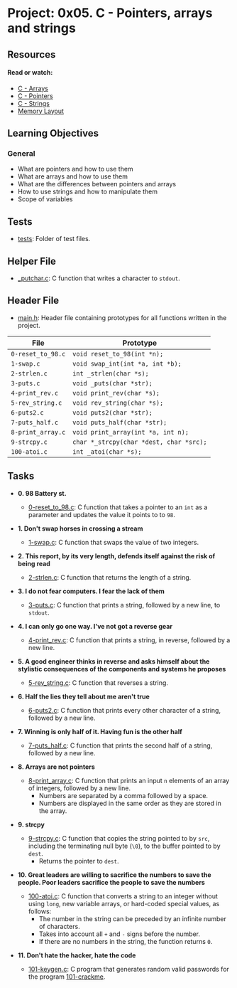 # Project: 0x05. C - Pointers, arrays and strings

## Resources

#### Read or watch:

* [C - Arrays](https://www.tutorialspoint.com/cprogramming/c_arrays.htm)
* [C - Pointers](https://www.tutorialspoint.com/cprogramming/c_pointers.htm)
* [C - Strings](https://www.tutorialspoint.com/cprogramming/c_strings.htm)
* [Memory Layout](https://aticleworld.com/memory-layout-of-c-program/)
## Learning Objectives

### General

* What are pointers and how to use them
* What are arrays and how to use them
* What are the differences between pointers and arrays
* How to use strings and how to manipulate them
* Scope of variables

## Tests

* [tests](./tests): Folder of test files.

## Helper File

* [_putchar.c](./_putchar.c): C function that writes a character to `stdout`.


## Header File

* [main.h](main.h): Header file containing prototypes for all functions written in the project.

| File              | Prototype                               |
| ----------------- | --------------------------------------- |
| `0-reset_to_98.c` | `void reset_to_98(int *n);`             |
| `1-swap.c`        | `void swap_int(int *a, int *b);`        |
| `2-strlen.c`      | `int _strlen(char *s);`                 |
| `3-puts.c`        | `void _puts(char *str);`                |
| `4-print_rev.c`   | `void print_rev(char *s);`              |
| `5-rev_string.c`  | `void rev_string(char *s);`             |
| `6-puts2.c`       | `void puts2(char *str);`                |
| `7-puts_half.c`   | `void puts_half(char *str);`            |
| `8-print_array.c` | `void print_array(int *a, int n);`      |
| `9-strcpy.c`      | `char *_strcpy(char *dest, char *src);` |
| `100-atoi.c`      | `int _atoi(char *s);`                   |

## Tasks

* **0. 98 Battery st.**
    * [0-reset_to_98.c](./0-reset_to_98.c): C function that takes a pointer to an
      `int` as a parameter and updates the value it points to to `98`.

* **1. Don't swap horses in crossing a stream**
    * [1-swap.c](./1-swap.c): C function that swaps the value of two integers.

* **2. This report, by its very length, defends itself against the risk of being read**
    * [2-strlen.c](./2-strlen.c): C function that returns the length of a string.

* **3. I do not fear computers. I fear the lack of them**
    * [3-puts.c](./3-puts.c): C function that prints a string, followed by a new line,
      to `stdout`.

* **4. I can only go one way. I've not got a reverse gear**
    * [4-print_rev.c](./4-print_rev.c): C function that prints a string, in reverse,
      followed by a new line.

* **5. A good engineer thinks in reverse and asks himself about the stylistic consequences of the components and systems he proposes**
    * [5-rev_string.c](./5-rev_string.c): C function that reverses a string.

* **6. Half the lies they tell about me aren't true**
    * [6-puts2.c](./6-puts2.c): C function that prints every other character of a string,
      followed by a new line.

* **7. Winning is only half of it. Having fun is the other half**
    * [7-puts_half.c](./7-puts_half.c): C function that prints the second half of a string,
      followed by a new line.

* **8. Arrays are not pointers**
    * [8-print_array.c](./8-print_array.c): C function that prints an input `n` elements
      of an array of integers, followed by a new line.
        * Numbers are separated by a comma followed by a space.
        * Numbers are displayed in the same order as they are stored in the array.

* **9. strcpy**
    * [9-strcpy.c](./9-strcpy.c): C function that copies the string pointed to by
      `src`, including the terminating null byte (`\0`), to the buffer pointed to by `dest`.
        * Returns the pointer to `dest`.

* **10. Great leaders are willing to sacrifice the numbers to save the people. Poor leaders sacrifice the people to save the numbers**
    * [100-atoi.c](./100-atoi.c): C function that converts a string to an integer
      without using `long`, new variable arrays, or hard-coded special values, as follows:
        * The number in the string can be preceded by an infinite number of characters.
        * Takes into account all `+` and `-` signs before the number.
        * If there are no numbers in the string, the function returns `0`.

* **11. Don't hate the hacker, hate the code**
    * [101-keygen.c](./101-keygen.c): C program that generates random valid passwords
      for the program [101-crackme](https://github.com/holbertonschool/0x04.c).

